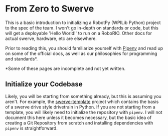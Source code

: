 # From Zero to Swerve
This is a basic introduction to initializing a RobotPy (WPILib Python) project to the spec of the team. I won't go in-depth on standards or code, but this will get a deployable 'Hello World!' to run on a RoboRIO. Other docs for actual swerve, hardware, etc are elsewhere.

Prior to reading this, you should familiarize yourself with [Pipenv](/docs/programming/pipenv.md) and read up on some of the official docs, as well as our philosophies for programming and standards*.

*Some of these pages are incomplete and not yet written.

## Initialize your Codebase
Likely, you will be starting from something already, but this is assuming you aren't. For example, the [swerve-template](https://github.com/smnwteam1982/swerve-template) project which contains the basis of a swerve drive style drivetrain in Python. If you are not starting from a template, you will likely need to initialize the repository with `pipenv`. I will not document this here unless it becomes necessary, but the basic idea of creating a Git Repository from scratch and installing dependencies with `pipenv` is straightforward.